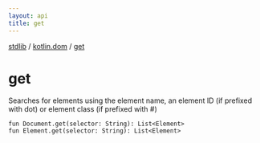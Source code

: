 ```yaml
---
layout: api
title: get
---
```

[stdlib](../index.html) / [kotlin.dom](index.html) / [get](get.html)

# get
Searches for elements using the element name, an element ID (if prefixed with dot) or element class (if prefixed with #)
```
fun Document.get(selector: String): List<Element>
fun Element.get(selector: String): List<Element>
```
